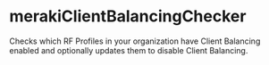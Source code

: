 # merakiClientBalancingChecker
Checks which RF Profiles in your organization have Client Balancing enabled and optionally updates them to disable Client Balancing.
